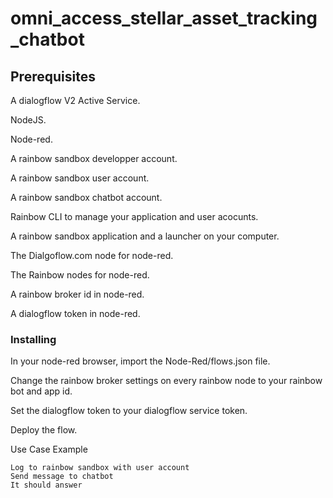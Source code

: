 # omni_access_stellar_asset_tracking_chatbot

## Prerequisites

A dialogflow V2 Active Service.

NodeJS.

Node-red.

A rainbow sandbox developper account.

A rainbow sandbox user account.

A rainbow sandbox chatbot account.

Rainbow CLI to manage your application and user acocunts.

A rainbow sandbox application and a launcher on your computer.

The Dialgoflow.com node for node-red.

The Rainbow nodes for node-red.

A rainbow broker id in node-red.

A dialogflow token in node-red.

### Installing

In your node-red browser, import the Node-Red/flows.json file.

Change the rainbow broker settings on every rainbow node to your rainbow bot and app id.

Set the dialogflow token to your dialogflow service token.

Deploy the flow.

Use Case Example

```
Log to rainbow sandbox with user account
Send message to chatbot
It should answer
```
